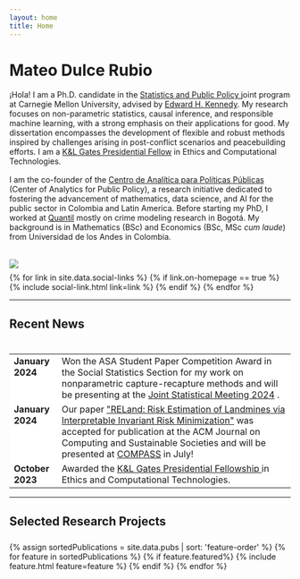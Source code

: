 ```yaml
---
layout: home
title: Home
---
```


<style>
table, th, td {
  border-style: none;
  vertical-align: top;
}
</style>

<div id ="intro-wrapper" class="l-middle">
	<div class="intro-left">
	<div id="intro-title-wrapper" class="intro-left">
		<h1 id="intro-title">Mateo Dulce Rubio</h1>
	</div>
		<div class="intro-left">
			¡Hola! I am a Ph.D. candidate in the <a href="https://www.cmu.edu/dietrich/statistics-datascience/academics/phd/statistics-public-policy/index.html"> Statistics and Public Policy </a> joint program at Carnegie Mellon University, advised by <a href="https://www.ehkennedy.com/"> Edward 
			H. Kennedy</a>. My research focuses on non-parametric statistics, causal inference, and responsible machine learning, with a strong emphasis on their applications for good. My dissertation encompasses the development of flexible and robust methods inspired by challenges arising in post-conflict scenarios and peacebuilding efforts. I am a <a href="https://www.cmu.edu/fso/prestigious-%20scholarships/kl-gates-presidential-fellowship/index.html"> K&L Gates Presidential Fellow</a> in Ethics and Computational Technologies.	
		</div>
		<div style="height: 1rem"></div>
		<div class="intro-left">	
			I am the co-founder of the <a href="https://centroanaliticapp.org/"> Centro de Analítica para Políticas Públicas</a> (Center of Analytics for Public Policy), a research initiative dedicated to fostering the advancement of mathematics, data science, and AI for the public sector in Colombia and Latin America. Before starting my PhD, I worked at <a href="https://quantil.co/en//"> Quantil</a> mostly on crime modeling research in Bogotá. My background is in Mathematics (BSc) and Economics (BSc, MSc <i>cum laude</i>) from Universidad de los Andes in Colombia.
		</div>
	</div>
	<div class="intro-right">
		<div style="height: 2rem"></div>
		<img id="intro-image" class="intro-right" src="/images/MDR.jpg">
		<div style="height: 0.5rem"></div>
		<div id="intro-image-links" class="intro-right">
			{% for link in site.data.social-links %}
				{% if link.on-homepage == true %}
					{% include social-link.html link=link %}
				{% endif %}
			{% endfor %}
    	</div>
    </div>
</div>


<hr class="l-middle home-hr">
<h2 class="feature-title l-middle">
	Recent News
</h2>
<div style="height: 0.5rem"></div>
<div class="l-middle">
	<table style="background-color:white">
	<tr>
		<td style="width:17%" > <b>January 2024</b> </td>
		<td> Won the ASA Student Paper Competition Award in the Social Statistics Section for my work on nonparametric capture-recapture methods and will be presenting at the <a href="https://ww2.amstat.org/meetings/jsm/2024/"> Joint Statistical Meeting 2024</a> .</td>  
	</tr>
	<tr>
		<td><b>January 2024</b></td>
		<td>Our paper <a href="https://arxiv.org/pdf/2311.03115.pdf"> "RELand: Risk Estimation of Landmines via Interpretable Invariant Risk Minimization"</a>  was accepted for publication at the ACM Journal on Computing and Sustainable Societies and will be presented at <a href="https://compass.acm.org/"> COMPASS</a> in July!</td>  
	</tr>
	<tr>
		<td><b>October 2023</b></td>
		<td> Awarded the <a href="https://www.cmu.edu/fso/prestigious-%20scholarships/kl-gates-presidential-fellowship/index.html"> K&L Gates Presidential Fellowship </a> in Ethics and Computational Technologies.</td>  
	</tr> 
	</table>
</div>


<hr class="l-middle home-hr">
<h2 class="feature-title l-middle">
	Selected Research Projects
</h2>
<div style="height: 0.5rem"></div>
<div class="cover-wrapper l-screen">
	{% assign sortedPublications = site.data.pubs | sort: 'feature-order' %}
	{% for feature in sortedPublications %}
		{% if feature.featured%}
			{% include feature.html feature=feature %}
		{% endif %}
	{% endfor %}
</div>
